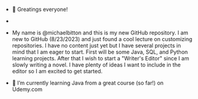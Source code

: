 - 👋 Greatings everyone!
-
- My name is @michaelbitton and this is my new GitHub repository.  I am new to GitHub (8/23/2023) and just found a cool lecture on customizing repositories. I have no content just yet but I have several projects in mind that I am eager to start.  First will be some Java, SQL, and Python learning projects.  After that I wish to start a "Writer's Editor" since I am slowly writing a novel.  I have plenty of ideas I want to include in the editor so I am excited to get started.

- 🌱 I’m currently learning Java from a great course (so far!) on Udemy.com

<!---
michaelbitton/michaelbitton is a ✨ special ✨ repository because its `README.md` (this file) appears on your GitHub profile.
You can click the Preview link to take a look at your changes.

- 👀 I’m interested in ...
- 💞️ I’m looking to collaborate on ...
- 📫 How to reach me ...
--->
